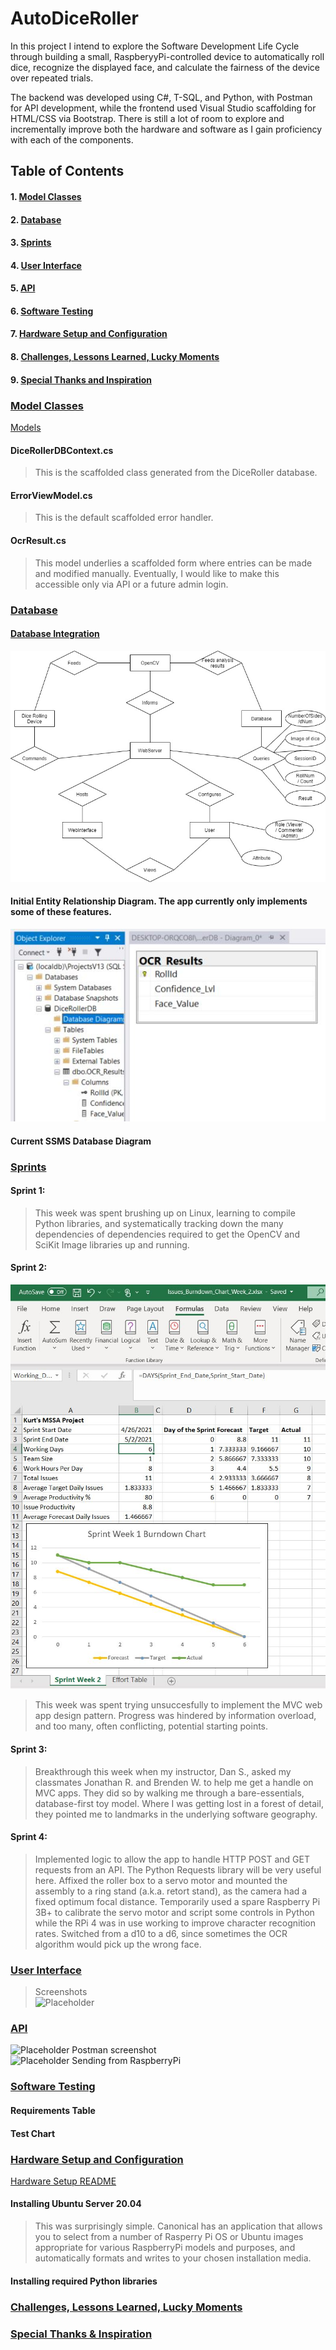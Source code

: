 # AutoDiceRoller
In this project I intend to explore the Software Development Life Cycle through building a small, RaspberyyPi-controlled device to automatically roll dice, recognize the displayed face, and calculate the fairness of the device over repeated trials.  
  
The backend was developed using C#, T-SQL, and Python, with Postman for API development, while the frontend used Visual Studio scaffolding for HTML/CSS via Bootstrap. There is still a lot of room to explore and incrementally improve both the hardware and software as I gain proficiency with each of the components.  

## Table of Contents  
#### 1. [Model Classes](#model-classes)  
#### 2. [Database](#database)  
#### 3. [Sprints](#sprints)  
#### 4. [User Interface](#user-interface)  
#### 5. [API](#api)  
#### 6. [Software Testing](#software-testing)  
#### 7. [Hardware Setup and Configuration](#hardware-setup-and-configuration)  
#### 8. [Challenges, Lessons Learned, Lucky Moments](#challenges-lessons-learned-lucky-moments)  
#### 9. [Special Thanks and Inspiration](#special-thanks-and-inspiration)  

### [Model Classes](#1-model-classes)  
[Models](https://github.com/kurt-woodward/AutoDiceRoller/tree/main/AutoDiceRoller/Models)  
####  DiceRollerDBContext.cs
> This is the scaffolded class generated from the DiceRoller database.
####  ErrorViewModel.cs  
> This is the default scaffolded error handler.
####  OcrResult.cs  
> This model underlies a scaffolded form where entries can be made and modified manually. Eventually, I would like to make this accessible only via API or a future admin login. 
### [Database](#2-database)  
#### [Database Integration](https://github.com/kurt-woodward/AutoDiceRoller/edit/main/Diagrams/README.md#database-integration)
![Initial Entity Relationship Diagram](https://raw.githubusercontent.com/kurt-woodward/AutoDiceRoller/main/Diagrams/AutoDiceRoller_ERD.jpg)
#### Initial Entity Relationship Diagram. The app currently only implements some of these features.
![Current SSMS Database Diagram](https://raw.githubusercontent.com/kurt-woodward/AutoDiceRoller/main/Diagrams/Database_Diagram.JPG)
#### Current SSMS Database Diagram
### [Sprints](#3-sprints)  
#### Sprint 1:  
> This week was spent brushing up on Linux, learning to compile Python libraries, and systematically tracking down the many dependencies of dependencies required to get the OpenCV and SciKit Image libraries up and running.  
#### Sprint 2:  
![Sprint 2](https://raw.githubusercontent.com/kurt-woodward/AutoDiceRoller/main/Sprints/Week%202/Sprint_Week_2_Burndown_Chart.JPG)  
> This week was spent trying unsuccesfully to implement the MVC web app design pattern. Progress was hindered by information overload, and too many, often conflicting, potential starting points.  
#### Sprint 3:  
> Breakthrough this week when my instructor, Dan S., asked my classmates Jonathan R. and Brenden W. to help me get a handle on MVC apps. They did so by walking me through a bare-essentials, database-first toy model. Where I was getting lost in a forest of detail, they pointed me to landmarks in the underlying software geography.  
#### Sprint 4:  
> Implemented logic to allow the app to handle HTTP POST and GET requests from an API. The Python Requests library will be very useful here. Affixed the roller box to a servo motor and mounted the assembly to a ring stand (a.k.a. retort stand), as the camera had a fixed optimum focal distance. Temporarily used a spare Raspberry Pi 3B+ to calibrate the servo motor and script some controls in Python while the RPi 4 was in use working to improve character recognition rates. Switched from a d10 to a d6, since sometimes the OCR algorithm would pick up the wrong face. 
### [User Interface](#4-user-interface)  
> Screenshots  
![Placeholder](https://placeholder)  
### [API](#5-api)  
![Placeholder](https://placeholder) Postman screenshot  
![Placeholder](https://placeholder) Sending from RaspberryPi  
### [Software Testing](#6-software-testing)  

#### Requirements Table  

#### Test Chart  

### [Hardware Setup and Configuration](#7-hardware-setup-and-configuration)  
[Hardware Setup README](https://github.com/kurt-woodward/AutoDiceRoller/blob/main/Device%20Build/README.md)  
#### Installing Ubuntu Server 20.04
> This was surprisingly simple. Canonical has an application that allows you to select from a number of Rasperry Pi OS or Ubuntu images appropriate for various RaspberryPi models and purposes, and automatically formats and writes to your chosen installation media. 
#### Installing required Python libraries
### [Challenges, Lessons Learned, Lucky Moments](#8-challenges-lessons-learned-lucky-moments)
### [Special Thanks & Inspiration](#9-special-thanks-and-inspiration)

